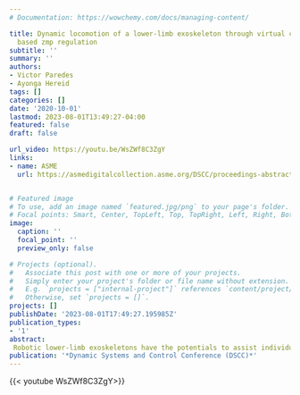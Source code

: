 ```yaml
---
# Documentation: https://wowchemy.com/docs/managing-content/

title: Dynamic locomotion of a lower-limb exoskeleton through virtual constraints
  based zmp regulation
subtitle: ''
summary: ''
authors:
- Victor Paredes
- Ayonga Hereid
tags: []
categories: []
date: '2020-10-01'
lastmod: 2023-08-01T13:49:27-04:00
featured: false
draft: false

url_video: https://youtu.be/WsZWf8C3ZgY
links:
- name: ASME
  url: https://asmedigitalcollection.asme.org/DSCC/proceedings-abstract/DSCC2020/1096497


# Featured image
# To use, add an image named `featured.jpg/png` to your page's folder.
# Focal points: Smart, Center, TopLeft, Top, TopRight, Left, Right, BottomLeft, Bottom, BottomRight.
image:
  caption: ''
  focal_point: ''
  preview_only: false

# Projects (optional).
#   Associate this post with one or more of your projects.
#   Simply enter your project's folder or file name without extension.
#   E.g. `projects = ["internal-project"]` references `content/project/deep-learning/index.md`.
#   Otherwise, set `projects = []`.
projects: []
publishDate: '2023-08-01T17:49:27.195985Z'
publication_types:
- '1'
abstract: 
 Robotic lower-limb exoskeletons have the potentials to assist individuals with paraplegia to perform normal ambulatory functions and to provide exceptional health benefits. While modern-day hardware for exoskeletons is becoming more powerful, there are still significant challenges in implementing a practical exoskeleton motion control framework that helps paraplegic individuals to complete regular ambulatory tasks stably, safely, and efficiently without the use of arm-crutches. Inspired by the current development in dynamic walking controllers for a bipedal robot, this paper proposes a Hybrid Zero Dynamics (HZD) based control approach for powered lower-limb exoskeletons to achieve dynamic hand-free locomotion. Due to the unmodelled dynamics and exerted forces from the user upon the exoskeleton, the model-based approaches such as Hybrid Zero Dynamics struggles when implementing on the actual hardware. In this paper, we systematically formulate a virtual-constraints-based regulation framework in order to robustly stabilize the system around a stable periodic gait within the HZD framework. This regulator is then used to regulate the zero moment point (ZMP) to improve the lateral stability of the bipedal robot by indirectly regulating the center of mass (CoM) position of the exoskeleton due to the lack of available force sensors at the bottom of the feet. The proposed approach presents a general structure with which the virtual constraints can be heuristically regulated to satisfy the stability condition imposed by the ZMP criteria without compromising the hybrid invariance of the walking gaits. The effectiveness of the regulators was demonstrated through stable walking of a powered lower-limb exoskeleton in simulation and experimentation.
publication: '*Dynamic Systems and Control Conference (DSCC)*'
---
```


{{< youtube WsZWf8C3ZgY>}}